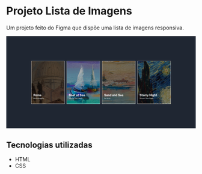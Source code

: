 # Projeto Lista de Imagens
Um projeto feito do Figma que dispõe uma lista de imagens responsiva.

<img src="src/images/Lista-de-imagens.png" alt="Projeto no Computador"> 

## Tecnologias utilizadas
- HTML
- CSS